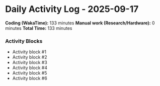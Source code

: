 # Daily Activity Log - 2025-09-17

**Coding (WakaTime):** 133 minutes
**Manual work (Research/Hardware):** 0 minutes
**Total Time:** 133 minutes

### Activity Blocks
- Activity block #1
- Activity block #2
- Activity block #3
- Activity block #4
- Activity block #5
- Activity block #6
